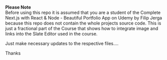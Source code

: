 <strong>Please Note</strong>
<br>
Before using this repo it is assumed that you are a student of the 
Complete Next.js with React & Node - Beautiful Portfolio App on Udemy by Filip Jerga because this repo
does not contain the whole projects source code. This is just a fractional part of the Course that 
shows how to integrate image and links into the Slate Editor used in the course.

Just make necessary updates to the respective files....

Thanks